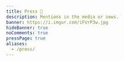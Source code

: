 ```yaml
---
title: Press 📰️
description: Mentions in the media or news.
banner: https://i.imgur.com/iFVrP3w.jpg
hideBanner: true
noComments: true
pressPage: true
aliases:
  - /press/
---
```

